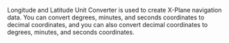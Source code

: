 Longitude and Latitude Unit Converter is used to create X-Plane navigation data. You can convert degrees, minutes, and seconds coordinates to decimal coordinates, and you can also convert decimal coordinates to degrees, minutes, and seconds coordinates.
